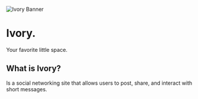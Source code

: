 ![Ivory Banner](https://github.com/user-attachments/assets/c3499f31-180a-4f40-83e3-949fc7f4431b)

# Ivory.
Your favorite little space.

## What is Ivory?
Is a social networking site that allows users to post, share, and interact with short messages.
